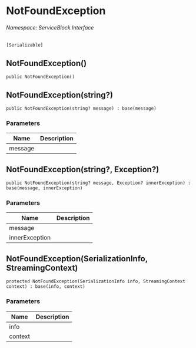 NotFoundException
======
###### Namespace: ServiceBlock.Interface




```
[Serializable]
```


NotFoundException()
------

```
public NotFoundException()
```


NotFoundException(string?)
------

```
public NotFoundException(string? message) : base(message)
```
### Parameters
Name | Description
--- | ---
message | 


NotFoundException(string?, Exception?)
------

```
public NotFoundException(string? message, Exception? innerException) : base(message, innerException)
```
### Parameters
Name | Description
--- | ---
message | 
innerException | 


NotFoundException(SerializationInfo, StreamingContext)
------

```
protected NotFoundException(SerializationInfo info, StreamingContext context) : base(info, context)
```
### Parameters
Name | Description
--- | ---
info | 
context | 






